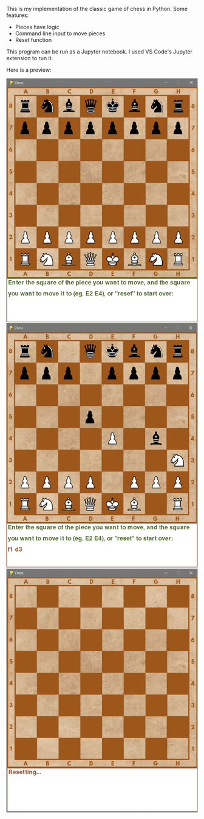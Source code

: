 This is my implementation of the classic game of chess in Python. Some features:
* Pieces have logic
* Command line input to move pieces
* Reset function

This program can be run as a Jupyter notebook. I used VS Code's Jupyter extension to run it.

Here is a preview:


![alt text](https://github.com/liang108/Python-Chess/blob/master/Demos/chess1.PNG)
![alt text](https://github.com/liang108/Python-Chess/blob/master/Demos/chess2.PNG)
![alt text](https://github.com/liang108/Python-Chess/blob/master/Demos/resetting.PNG)
